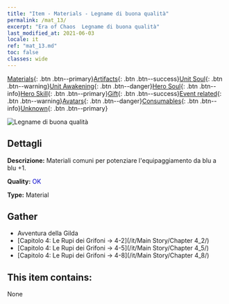 ```yaml
---
title: "Item - Materials - Legname di buona qualità"
permalink: /mat_13/
excerpt: "Era of Chaos  Legname di buona qualità"
last_modified_at: 2021-06-03
locale: it
ref: "mat_13.md"
toc: false
classes: wide
---
```

 [Materials](/ItemsIT/){: .btn .btn--primary}[Artifacts](/ItemsIT/Artifacts/){: .btn .btn--success}[Unit Soul](/ItemsIT/UnitSoul/){: .btn .btn--warning}[Unit Awakening](/ItemsIT/UnitAwakening/){: .btn .btn--danger}[Hero Soul](/ItemsIT/HeroSoul/){: .btn .btn--info}[Hero Skill](/ItemsIT/HeroSkill/){: .btn .btn--primary}[Gift](/ItemsIT/Gift/){: .btn .btn--success}[Event related](/ItemsIT/Events/){: .btn .btn--warning}[Avatars](/ItemsIT/Avatars/){: .btn .btn--danger}[Consumables](/ItemsIT/Consumables/){: .btn .btn--info}[Unknown](/ItemsIT/Unknown/){: .btn .btn--primary}

 ![Legname di buona qualità](/images/t/i_cailiao_mucai1.png)

## Dettagli
 **Descrizione:** Materiali comuni per potenziare l'equipaggiamento da blu a blu +1.

 **Quality:** <span style="color: #0000CD">OK</span>

 **Type:** Material

## Gather

*    Avventura della Gilda 
*    [Capitolo 4: Le Rupi dei Grifoni -> 4-2](/it/Main Story/Chapter 4_2/) 
*    [Capitolo 4: Le Rupi dei Grifoni -> 4-5](/it/Main Story/Chapter 4_5/) 
*    [Capitolo 4: Le Rupi dei Grifoni -> 4-8](/it/Main Story/Chapter 4_8/) 

## This item contains:

  None

